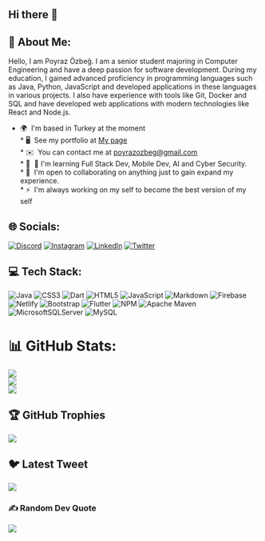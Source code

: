 ## Hi there 👋

<!--
**poyrazozbeg1/poyrazozbeg1** is a ✨ _special_ ✨ repository because its `README.md` (this file) appears on your GitHub profile.

Here are some ideas to get you started:

- 🔭 I’m currently working on ...
- 🌱 I’m currently learning ...
- 👯 I’m looking to collaborate on ...
- 🤔 I’m looking for help with ...
- 💬 Ask me about ...
- 📫 How to reach me: ...
- 😄 Pronouns: ...
- ⚡ Fun fact: ...
-->
<!-- ![](#gif ) -->
<!--
[<img src="/#)

[![Typing SVG](https://readme-typing-svg.demolab.com?font=Fira+Code&size=25&pause=1000&center=false&vCenter=false&width=500&lines=HELLO!;I'm+Radwan+;Computer+Engineering+Student+;Software+Engineer;Mobile+Developer;Full+Stack+Developer)](https://git.io/typing-svg)
=======================
-->
💫 About Me: 
--------------------

Hello, I am Poyraz Özbeğ. I am a senior student majoring in Computer Engineering and have a deep passion for software development. During my education, I gained advanced proficiency in programming languages such as Java, Python, JavaScript and developed applications in these languages in various projects. I also have experience with tools like Git, Docker and SQL and have developed web applications with modern technologies like React and Node.js.


* 🌍  I'm based in Turkey at the moment<br>* 🖥️  See my portfolio at  [My page](https://poyrazozbeg1.github.io/poyrazozbeg/)<br>* ✉️  You can contact me at [poyrazozbeg@gmail.com](mailto:radwanbek@gmail.com)<br>* 🚀  🧠  I'm learning Full Stack Dev, Mobile Dev, AI and Cyber Security.<br>* 🤝  I'm open to collaborating on anything just to gain expand my experience.<br>* ⚡  I'm always working on my self to become the best version of my self


## 🌐 Socials:
[![Discord](https://img.shields.io/badge/Discord-%237289DA.svg?logo=discord&logoColor=white)](#) [![Instagram](https://img.shields.io/badge/Instagram-%23E4405F.svg?logo=Instagram&logoColor=white)](https://instagram.com/poyrazozbeg) [![LinkedIn](https://img.shields.io/badge/LinkedIn-%230077B5.svg?logo=linkedin&logoColor=white)](https://www.linkedin.com/in/poyraz-%C3%B6zbe%C4%9F-3303b5226/) [![Twitter](https://img.shields.io/badge/Twitter-%231DA1F2.svg?logo=Twitter&logoColor=white)](#) 

## 💻 Tech Stack:
![Java](https://img.shields.io/badge/java-%23ED8B00.svg?style=for-the-badge&logo=java&logoColor=white) ![CSS3](https://img.shields.io/badge/css3-%231572B6.svg?style=for-the-badge&logo=css3&logoColor=white) ![Dart](https://img.shields.io/badge/dart-%230175C2.svg?style=for-the-badge&logo=dart&logoColor=white) ![HTML5](https://img.shields.io/badge/html5-%23E34F26.svg?style=for-the-badge&logo=html5&logoColor=white) ![JavaScript](https://img.shields.io/badge/javascript-%23323330.svg?style=for-the-badge&logo=javascript&logoColor=%23F7DF1E) ![Markdown](https://img.shields.io/badge/markdown-%23000000.svg?style=for-the-badge&logo=markdown&logoColor=white) ![Firebase](https://img.shields.io/badge/firebase-%23039BE5.svg?style=for-the-badge&logo=firebase) ![Netlify](https://img.shields.io/badge/netlify-%23000000.svg?style=for-the-badge&logo=netlify&logoColor=#00C7B7) ![Bootstrap](https://img.shields.io/badge/bootstrap-%23563D7C.svg?style=for-the-badge&logo=bootstrap&logoColor=white) ![Flutter](https://img.shields.io/badge/Flutter-%2302569B.svg?style=for-the-badge&logo=Flutter&logoColor=white) ![NPM](https://img.shields.io/badge/NPM-%23000000.svg?style=for-the-badge&logo=npm&logoColor=white) ![Apache Maven](https://img.shields.io/badge/Apache%20Maven-C71A36?style=for-the-badge&logo=Apache%20Maven&logoColor=white) ![MicrosoftSQLServer](https://img.shields.io/badge/Microsoft%20SQL%20Sever-CC2927?style=for-the-badge&logo=microsoft%20sql%20server&logoColor=white) ![MySQL](https://img.shields.io/badge/mysql-%2300f.svg?style=for-the-badge&logo=mysql&logoColor=white) 
# 📊 GitHub Stats:
![](https://github-readme-stats.vercel.app/api?username=poyrazozbeg1&theme=gotham&hide_border=true&include_all_commits=false&count_private=true)<br/>
![](https://github-readme-streak-stats.herokuapp.com/?user=poyrazozbeg1&theme=gotham&hide_border=true)<br/>
![](https://github-readme-stats.vercel.app/api/top-langs/?username=poyrazozbeg1&theme=gotham&hide_border=true&include_all_commits=false&count_private=true&layout=compact)

## 🏆 GitHub Trophies
![](https://github-profile-trophy.vercel.app/?username=poyrazozbeg1&theme=apprentice&no-frame=true&no-bg=false&margin-w=4)

## 🐦 Latest Tweet
[![](https://gtce.itsvg.in/api?username=poyrazozbeg)](https://github.com/VishwaGauravIn/github-twitter-card-embed)

### ✍️ Random Dev Quote
![](https://quotes-github-readme.vercel.app/api?type=horizontal&theme=tokyonight)
